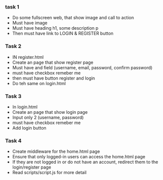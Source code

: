 ### task 1

- Do some fullscreen web, that show image and call to action
- Must have image
- Must have heading h1, some description p
- Then must have link to LOGIN & REGISTER button

### Task 2

- IN register.html
- Create an page that show register page
- Must have and field (username, email, password, confirm password)
- must have checkbox remeber me
- then must have button register and login
- Do teh same on login.html

### Task 3

- In login.html
- Create an page that show login page
- Input only 2 (username, password)
- must have checkbox remeber me
- Add login button

### Task 4

- Create middleware for the home.html page
- Ensure that only logged-in users can access the home.html page
- If they are not logged in or do not have an account, redirect them to the login/register page
- Read scripts/script.js for more detail
